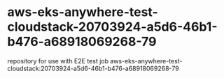 # aws-eks-anywhere-test-cloudstack-20703924-a5d6-46b1-b476-a68918069268-79
repository for use with E2E test job aws-eks-anywhere-test-cloudstack:20703924-a5d6-46b1-b476-a68918069268-79
